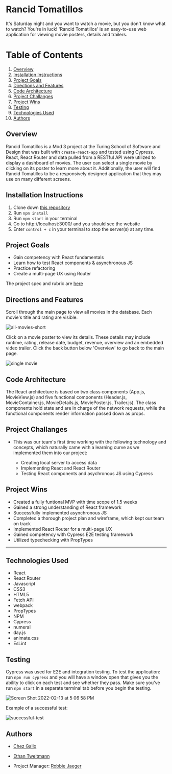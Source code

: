# Rancid Tomatillos

It's Saturday night and you want to watch a movie, but you don't know what to watch? You're in luck! 'Rancid Tomatillos' is an easy-to-use web application for viewing movie posters, details and trailers.

# Table of Contents

1. [Overview](#overview)
2. [Installation Instructions](#installationInstructions)
3. [Project Goals](#projectGoals)
4. [Directions and Features](#directions)
5. [Code Architecture](#codeArchitecture)
6. [Project Challanges](#projectChallanges)
7. [Project Wins](#projectWins)
8. [Testing](#testing)
9. [Technologies Used](#techUsed)
10. [Authors](#authors)

## Overview <a name="overview"></a>

Rancid Tomatillos is a Mod 3 project at the Turing School of Software and Design that was built with `create-react-app` and tested using Cypress. React, React Router and data pulled from a RESTful API were utilized to display a dashboard of movies. The user can select a single movie by clicking on its poster to learn more about it. Additionally, the user will find Rancid Tomatillos to be a responsively designed application that they may use on many different screens. 

## Installation Instructions <a name="installationInstructions"></a>

1. Clone down [this repository](https://github.com/cagallo/rancid-tomatillos)
2. Run `npm install`
3. Run `npm start` in your terminal
4. Go to http://localhost:3000/ and you should see the website
5. Enter `control + c` in your terminal to stop the server(s) at any time.

## Project Goals <a name="projectGoals"></a>

- Gain competency with React fundamentals
- Learn how to test React components & asynchronous JS
- Practice refactoring
- Create a multi-page UX using Router

The project spec and rubric are [here](https://frontend.turing.edu/projects/module-3/rancid-tomatillos-v3.html)

## Directions and Features <a name="directions"></a>

Scroll through the main page to view all movies in the database. Each movie's title and rating are visible.

![all-movies-short](https://user-images.githubusercontent.com/78453792/153780939-7df21bbb-41cf-4440-9f77-09f8e0c88773.gif)

Click on a movie poster to view its details. These details may include runtime, rating, release date, budget, revenue, overview and an embedded video trailer. Click the back button below 'Overview' to go back to the main page. 

![single movie](https://user-images.githubusercontent.com/78453792/153780667-77c00142-c85c-463c-9b8b-eb1104f36b44.gif)


## Code Architecture <a name="codeArchitecture"></a>

The React architecture is based on two class components (App.js, MovieView.js) and five functional components (Header.js, MovieContainer.js, MovieDetails.js, MoviePoster.js, Trailer.js). The class components hold state and are in charge of the network requests, while the functional components render information passed down as props.

## Project Challanges <a name="projectChallanges"></a>

- This was our team's first time working with the following technology and concepts, which naturally came with a learning curve as we implemented them into our project:

    - Creating local server to access data 
    - Implementing React and React Router
    - Testing React components and asychronous JS using Cypress

## Project Wins <a name="projectWins"></a>

- Created a fully funtional MVP with time scope of 1.5 weeks
- Gained a strong understanding of React framework 
- Successfully implemented asynchronous JS
- Completed a thorough project plan and wireframe, which kept our team on track 
- Implemented React Router for a multi-page UX
- Gained competency with Cypress E2E testing framework
- Utilized typechecking with PropTypes

---------------------------------------
## Technologies Used <a name="techUsed"></a>

- React
- React Router
- Javascript
- CSS3
- HTML5
- Fetch API
- webpack
- PropTypes
- NPM
- Cypress
- numeral 
- day.js
- animate.css
- EsLint 

## Testing

Cypress was used for E2E and integration testing. To test the application: run `npm run cypress` and you will have a window open that gives you the ability to click on each test and see whether they pass. Make sure you've run `npm start` in a separate terminal tab before you begin the testing. 

![Screen Shot 2022-02-13 at 5 06 58 PM](https://user-images.githubusercontent.com/78453792/153781475-60b0e3b7-13d8-4aea-b5dc-e36417927d1f.png)

Example of a successful test:

![successful-test](https://user-images.githubusercontent.com/78453792/153781621-9737b6c6-1518-4eaa-b96a-cf32b75be04c.gif)

## Authors <a name="authors"></a>

- [Chez Gallo](https://github.com/cagallo)
- [Ethan Tweitmann](https://github.com/ectweitmann)

- Project Manager: [Robbie Jaeger](https://github.com/robbiejaeger)

